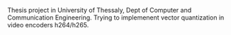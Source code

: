 Thesis project in University of Thessaly, Dept of Computer and Communication Engineering.
Trying to implemenent vector quantization in video encoders h264/h265.
